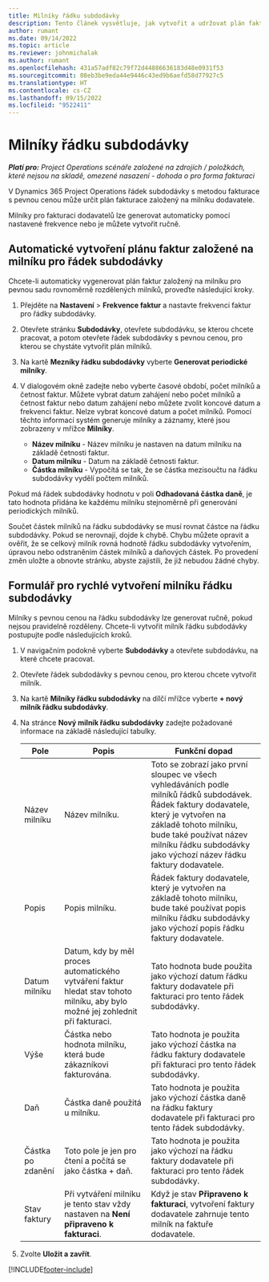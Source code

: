 ```yaml
---
title: Milníky řádku subdodávky
description: Tento článek vysvětluje, jak vytvořit a udržovat plán faktur založený na milnících pro subdodávku s dodavatelem.
author: rumant
ms.date: 09/14/2022
ms.topic: article
ms.reviewer: johnmichalak
ms.author: rumant
ms.openlocfilehash: 431a57adf82c79f72d44886636183d48e0931f53
ms.sourcegitcommit: 08eb3be9eda44e9446c43ed9b6aefd58d77927c5
ms.translationtype: HT
ms.contentlocale: cs-CZ
ms.lasthandoff: 09/15/2022
ms.locfileid: "9522411"
---
```

# <a name="subcontract-line-milestones"></a>Milníky řádku subdodávky

_**Platí pro:** Project Operations scénáře založené na zdrojích / položkách, které nejsou na skladě, omezené nasazení - dohoda o pro forma fakturaci_

V Dynamics 365 Project Operations řádek subdodávky s metodou fakturace s pevnou cenou může určit plán fakturace založený na milníku dodavatele.

Milníky pro fakturaci dodavatelů lze generovat automaticky pomocí nastavené frekvence nebo je můžete vytvořit ručně.

## <a name="automatically-create-a-milestone-based-invoice-schedule-for-a-subcontract-line"></a>Automatické vytvoření plánu faktur založené na milníku pro řádek subdodávky

Chcete-li automaticky vygenerovat plán faktur založený na milníku pro pevnou sadu rovnoměrně rozdělených milníků, proveďte následující kroky.

1. Přejděte na **Nastavení** > **Frekvence faktur** a nastavte frekvenci faktur pro řádky subdodávky.
2. Otevřete stránku **Subdodávky**, otevřete subdodávku, se kterou chcete pracovat, a potom otevřete řádek subdodávky s pevnou cenou, pro kterou se chystáte vytvořit plán milníků.
3. Na kartě **Mezníky řádku subdodávky** vyberte **Generovat periodické milníky**.
4. V dialogovém okně zadejte nebo vyberte časové období, počet milníků a četnost faktur. Můžete vybrat datum zahájení nebo počet milníků a četnost faktur nebo datum zahájení nebo můžete zvolit koncové datum a frekvenci faktur. Nelze vybrat koncové datum a počet milníků.
Pomocí těchto informací systém generuje milníky a záznamy, které jsou zobrazeny v mřížce **Milníky**.

   - **Název milníku** - Název milníku je nastaven na datum milníku na základě četnosti faktur.
   - **Datum milníku** - Datum na základě četnosti faktur.
   - **Částka milníku** - Vypočítá se tak, že se částka mezisoučtu na řádku subdodávky vydělí počtem milníků.

Pokud má řádek subdodávky hodnotu v poli **Odhadovaná částka daně**, je tato hodnota přidána ke každému milníku stejnoměrně při generování periodických milníků.

Součet částek milníků na řádku subdodávky se musí rovnat částce na řádku subdodávky. Pokud se nerovnají, dojde k chybě. Chybu můžete opravit a ověřit, že se celkový milník rovná hodnotě řádku subdodávky vytvořením, úpravou nebo odstraněním částek milníků a daňových částek. Po provedení změn uložte a obnovte stránku, abyste zajistili, že již nebudou žádné chyby.

## <a name="manually-create-subcontract-line-milestones"></a>Formulář pro rychlé vytvoření milníku řádku subdodávky

Milníky s pevnou cenou na řádku subdodávky lze generovat ručně, pokud nejsou pravidelně rozděleny. Chcete-li vytvořit milník řádku subdodávky postupujte podle následujících kroků.

1. V navigačním podokně vyberte **Subdodávky** a otevřete subdodávku, na které chcete pracovat.
2. Otevřete řádek subdodávky s pevnou cenou, pro kterou chcete vytvořit milník.
3. Na kartě **Milníky řádku subdodávky** na dílčí mřížce vyberte **+ nový milník řádku subdodávky**.
4. Na stránce **Nový milník řádku subdodávky** zadejte požadované informace na základě následující tabulky.

    | Pole | Popis |Funkční dopad|
    | --- | --- |----------------------|
    | Název milníku | Název milníku. |Toto se zobrazí jako první sloupec ve všech vyhledáváních podle milníků řádků subdodávek. Řádek faktury dodavatele, který je vytvořen na základě tohoto milníku, bude také používat název milníku řádku subdodávky jako výchozí název řádku faktury dodavatele.|
    | Popis | Popis milníku. |Řádek faktury dodavatele, který je vytvořen na základě tohoto milníku, bude také používat popis milníku řádku subdodávky jako výchozí popis řádku faktury dodavatele.|
    | Datum milníku | Datum, kdy by měl proces automatického vytváření faktur hledat stav tohoto milníku, aby bylo možné jej zohlednit při fakturaci.| Tato hodnota bude použita jako výchozí datum řádku faktury dodavatele při fakturaci pro tento řádek subdodávky. |
    | Výše | Částka nebo hodnota milníku, která bude zákazníkovi fakturována. |Tato hodnota je použita jako výchozí částka na řádku faktury dodavatele při fakturaci pro tento řádek subdodávky. |
    | Daň | Částka daně použitá u milníku.| Tato hodnota je použita jako výchozí částka daně na řádku faktury dodavatele při fakturaci pro tento řádek subdodávky. |
    | Částka po zdanění | Toto pole je jen pro čtení a počítá se jako částka + daň.|Tato hodnota je použita jako výchozí na řádku faktury dodavatele při fakturaci pro tento řádek subdodávky. |
    | Stav faktury | Při vytváření milníku je tento stav vždy nastaven na **Není připraveno k fakturaci**.|  Když je stav **Připraveno k fakturaci**, vytvoření faktury dodavatele zahrnuje tento milník na faktuře dodavatele. |

5. Zvolte **Uložit a zavřít**.


[!INCLUDE[footer-include](../../includes/footer-banner.md)]

